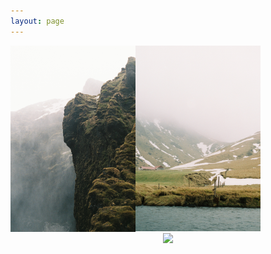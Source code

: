 ```yaml
---
layout: page
---
```



<!-- <center> -->
<!-- <a><img src="https://raw.githubusercontent.com/aymenhafeez/aymenhafeez.github.io/master/images/iceland/iceland_1.png" width="400"></a> -->
<!-- </center> -->

<!-- // -->

<!-- <center> -->
<!-- <a><img src="https://raw.githubusercontent.com/aymenhafeez/aymenhafeez.github.io/master/images/iceland/iceland_2.png" width="600"></a> -->
<!-- </center> -->

<!-- // -->

<!-- <center> -->
<!-- <a><img src="https://raw.githubusercontent.com/aymenhafeez/aymenhafeez.github.io/master/images/iceland/iceland_3.png" width="400"></a> -->
<!-- </center> -->

<!-- <div class="row"> -->
<!-- <div class="column"> -->
<!--   <img src="https://raw.githubusercontent.com/aymenhafeez/aymenhafeez.github.io/master/images/iceland/iceland_1.png" width="200"> -->
<!-- </div> -->
<!-- <div class="column"> -->
<!--   <img src="https://raw.githubusercontent.com/aymenhafeez/aymenhafeez.github.io/master/images/iceland/iceland_3.png" width="200"> -->
<!-- </div> -->
<!-- <div class="column"> -->
<!--   <img src="https://raw.githubusercontent.com/aymenhafeez/aymenhafeez.github.io/master/images/iceland/iceland_4.png" width="200"> -->
<!-- </div> -->
<!-- </div> --> 

<div>
  <img src="https://raw.githubusercontent.com/aymenhafeez/aymenhafeez.github.io/master/images/iceland/iceland_1.png" width="200" /> 
  <img src="https://raw.githubusercontent.com/aymenhafeez/aymenhafeez.github.io/master/images/iceland/iceland_3.png" width="200" style="float:left"/> 
</div>


<center>
<a><img src="https://raw.githubusercontent.com/aymenhafeez/aymenhafeez.github.io/master/images/iceland/iceland_2.png" width="600"></a>
</center>
